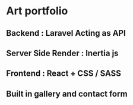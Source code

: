 
# Art portfolio 
## Backend              : Laravel Acting as API
## Server Side Render   : Inertia js
## Frontend             : React + CSS / SASS
 
 
## Built in gallery and contact form
#
